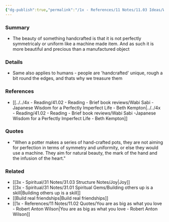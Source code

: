 ```yaml
---
{"dg-publish":true,"permalink":"/1x - References/11 Notes/11.03 Ideas/We dont buy handcrafted items for perfection/","noteIcon":""}
---
```



### Summary
- The beauty of something handcrafted is that it is not perfectly symmetricaly or uniform like a machine made item. And as such it is more beautiful and precious than a manufactured object

### Details
- Same also applies to humans - people are 'handcrafted' unique, rough a bit round the edges, and thats why we treasure them

### References
- [[../../4x - Reading/41.02 - Reading - Brief book reviews/Wabi Sabi -Japanese Wisdom for a Perfectly Imperfect Life - Beth Kempton\|../../4x - Reading/41.02 - Reading - Brief book reviews/Wabi Sabi -Japanese Wisdom for a Perfectly Imperfect Life - Beth Kempton]]

### Quotes
- "When a potter makes a series of hand-crafted pots, they are not aiming for perfection in terms of symmetry and uniformity, or else they would use a machine. They aim for natural beauty, the mark of the hand and the infusion of the heart."

### Related
- [[3x - Spiritual/31 Notes/31.03 Structure Notes/Joy\|Joy]]
- [[3x - Spiritual/31 Notes/31.01 Spiritual Gems/Building others up is a skill\|Building others up is a skill]]
- [[Build real friendships\|Build real friendships]]
- [[1x - References/11 Notes/11.02 Quotes/You are as big as what you love - Robert Anton Wilson\|You are as big as what you love - Robert Anton Wilson]]